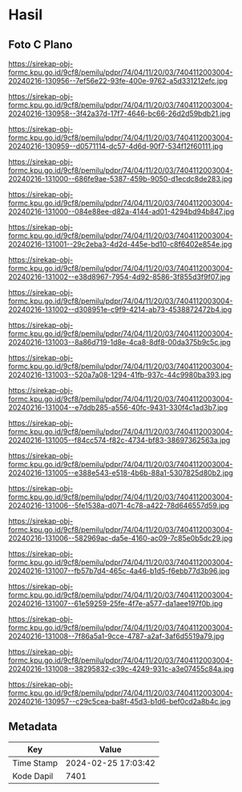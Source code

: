 # Hasil

## Foto C Plano

https://sirekap-obj-formc.kpu.go.id/9cf8/pemilu/pdpr/74/04/11/20/03/7404112003004-20240216-130956--7ef56e22-93fe-400e-9762-a5d331212efc.jpg

https://sirekap-obj-formc.kpu.go.id/9cf8/pemilu/pdpr/74/04/11/20/03/7404112003004-20240216-130958--3f42a37d-17f7-4646-bc66-26d2d59bdb21.jpg

https://sirekap-obj-formc.kpu.go.id/9cf8/pemilu/pdpr/74/04/11/20/03/7404112003004-20240216-130959--d0571114-dc57-4d6d-90f7-534f12f60111.jpg

https://sirekap-obj-formc.kpu.go.id/9cf8/pemilu/pdpr/74/04/11/20/03/7404112003004-20240216-131000--686fe9ae-5387-459b-9050-d1ecdc8de283.jpg

https://sirekap-obj-formc.kpu.go.id/9cf8/pemilu/pdpr/74/04/11/20/03/7404112003004-20240216-131000--084e88ee-d82a-4144-ad01-4294bd94b847.jpg

https://sirekap-obj-formc.kpu.go.id/9cf8/pemilu/pdpr/74/04/11/20/03/7404112003004-20240216-131001--29c2eba3-4d2d-445e-bd10-c8f6402e854e.jpg

https://sirekap-obj-formc.kpu.go.id/9cf8/pemilu/pdpr/74/04/11/20/03/7404112003004-20240216-131002--e38d8967-7954-4d92-8586-3f855d3f9f07.jpg

https://sirekap-obj-formc.kpu.go.id/9cf8/pemilu/pdpr/74/04/11/20/03/7404112003004-20240216-131002--d308951e-c9f9-4214-ab73-4538872472b4.jpg

https://sirekap-obj-formc.kpu.go.id/9cf8/pemilu/pdpr/74/04/11/20/03/7404112003004-20240216-131003--8a86d719-1d8e-4ca8-8df8-00da375b9c5c.jpg

https://sirekap-obj-formc.kpu.go.id/9cf8/pemilu/pdpr/74/04/11/20/03/7404112003004-20240216-131003--520a7a08-1294-41fb-937c-44c9980ba393.jpg

https://sirekap-obj-formc.kpu.go.id/9cf8/pemilu/pdpr/74/04/11/20/03/7404112003004-20240216-131004--e7ddb285-a556-40fc-9431-330f4c1ad3b7.jpg

https://sirekap-obj-formc.kpu.go.id/9cf8/pemilu/pdpr/74/04/11/20/03/7404112003004-20240216-131005--f84cc574-f82c-4734-bf83-38697362563a.jpg

https://sirekap-obj-formc.kpu.go.id/9cf8/pemilu/pdpr/74/04/11/20/03/7404112003004-20240216-131005--e388e543-e518-4b6b-88a1-5307825d80b2.jpg

https://sirekap-obj-formc.kpu.go.id/9cf8/pemilu/pdpr/74/04/11/20/03/7404112003004-20240216-131006--5fe1538a-d071-4c78-a422-78d646557d59.jpg

https://sirekap-obj-formc.kpu.go.id/9cf8/pemilu/pdpr/74/04/11/20/03/7404112003004-20240216-131006--582969ac-da5e-4160-ac09-7c85e0b5dc29.jpg

https://sirekap-obj-formc.kpu.go.id/9cf8/pemilu/pdpr/74/04/11/20/03/7404112003004-20240216-131007--fb57b7d4-465c-4a46-b1d5-f6ebb77d3b96.jpg

https://sirekap-obj-formc.kpu.go.id/9cf8/pemilu/pdpr/74/04/11/20/03/7404112003004-20240216-131007--61e59259-25fe-4f7e-a577-da1aee197f0b.jpg

https://sirekap-obj-formc.kpu.go.id/9cf8/pemilu/pdpr/74/04/11/20/03/7404112003004-20240216-131008--7f86a5a1-9cce-4787-a2af-3af6d5519a79.jpg

https://sirekap-obj-formc.kpu.go.id/9cf8/pemilu/pdpr/74/04/11/20/03/7404112003004-20240216-131008--38295832-c39c-4249-931c-a3e07455c84a.jpg

https://sirekap-obj-formc.kpu.go.id/9cf8/pemilu/pdpr/74/04/11/20/03/7404112003004-20240216-130957--c29c5cea-ba8f-45d3-b1d6-bef0cd2a8b4c.jpg


## Metadata

| Key        | Value               |
| ---------- | ------------------- |
| Time Stamp | 2024-02-25 17:03:42 |
| Kode Dapil | 7401                |



